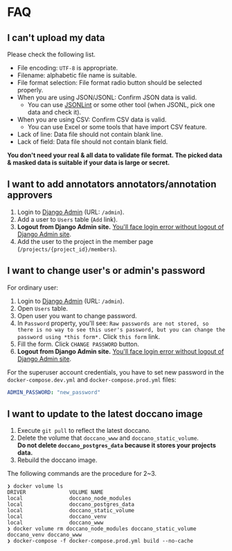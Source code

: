 # FAQ

## I can't upload my data

Please check the following list.

- File encoding: `UTF-8` is appropriate.
- Filename: alphabetic file name is suitable.
- File format selection: File format radio button should be selected properly.
- When you are using JSON/JSONL: Confirm JSON data is valid.
  - You can use [JSONLint](https://jsonlint.com/) or some other tool (when JSONL, pick one data and check it).
- When you are using CSV: Confirm CSV data is valid.
  - You can use Excel or some tools that have import CSV feature. 
- Lack of line: Data file should not contain blank line.
- Lack of field: Data file should not contain blank field.

**You don't need your real & all data to validate file format. The picked data & masked data is suitable if your data is large or secret.**

## I want to add annotators annotators/annotation approvers

1. Login to [Django Admin](https://djangobook.com/django-admin-site/) (URL: `/admin`).
2. Add a user to `Users` table (`Add` link).
3. **Logout from Django Admin site.** [You'll face login error without logout of Django Admin site](https://github.com/doccano/doccano/issues/723).
4. Add the user to the project in the member page (`/projects/{project_id}/members`).

## I want to change user's or admin's password

For ordinary user:

1. Login to [Django Admin](https://djangobook.com/django-admin-site/) (URL: `/admin`).
2. Open `Users` table.
3. Open user you want to change password.
4. In `Password` property, you'll see: `Raw passwords are not stored, so there is no way to see this user's password, but you can change the password using *this form*.` Click `this form` link.
5. Fill the form. Click `CHANGE PASSWORD` button.
6. **Logout from Django Admin site.** [You'll face login error without logout of Django Admin site](https://github.com/doccano/doccano/issues/723).

For the superuser account credentials, you have to set new password in the `docker-compose.dev.yml` and `docker-compose.prod.yml` files:

```yml
ADMIN_PASSWORD: "new_password"
```

## I want to update to the latest doccano image

1. Execute `git pull` to reflect the latest doccano.
2. Delete the volume that `doccano_www` and `doccano_static_volume`.  
  **Do not delete `doccano_postgres_data` because it stores your projects data.**
3. Rebuild the doccano image.

The following commands are the procedure for 2~3.

```
❯ docker volume ls
DRIVER              VOLUME NAME
local               doccano_node_modules
local               doccano_postgres_data
local               doccano_static_volume
local               doccano_venv
local               doccano_www
❯ docker volume rm doccano_node_modules doccano_static_volume doccano_venv doccano_www
❯ docker-compose -f docker-compose.prod.yml build --no-cache
```
